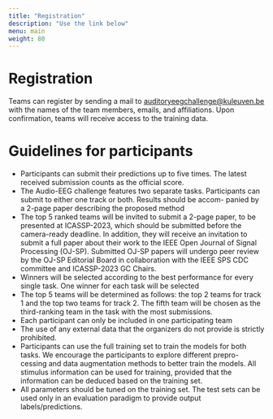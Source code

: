 ```yaml
---
title: "Registration"
description: "Use the link below"
menu: main
weight: 80
---
```


# Registration
Teams can register by sending a mail to
auditoryeegchallenge@kuleuven.be with the names of the team members, emails, and affiliations. Upon confirmation, teams will receive access to the training data. 


# Guidelines for participants

- Participants can submit their predictions up to five times. The latest received submission counts as the official score.
- The Audio-EEG challenge features two separate tasks. Participants can submit to either one track or both. Results should be accom-
panied by a 2-page paper describing the proposed method
- The top 5 ranked teams will be invited to submit a 2-page paper, to be presented at ICASSP-2023, which should be submitted before
the camera-ready deadline. In addition, they will receive an invitation to submit a full paper about their work to the IEEE Open Journal
of Signal Processing (OJ-SP). Submitted OJ-SP papers will undergo peer review by the OJ-SP Editorial Board in collaboration with
the IEEE SPS CDC committee and ICASSP-2023 GC Chairs.
- Winners will be selected according to the best performance for every single task. One winner for each task will be selected
- The top 5 teams will be determined as follows: the top 2 teams for track 1 and the top two teams for track 2. The fifth team will be
chosen as the third-ranking team in the task with the most submissions.
- Each participant can only be included in one participating team
- The use of any external data that the organizers do not provide is strictly prohibited.
- Participants can use the full training set to train the models for both tasks. We encourage the participants to explore different prepro-
cessing and data augmentation methods to better train the models. All stimulus information can be used for training, provided that the
information can be deduced based on the training set.
- All parameters should be tuned on the training set. The test sets can be used only in an evaluation paradigm to provide output
labels/predictions.

